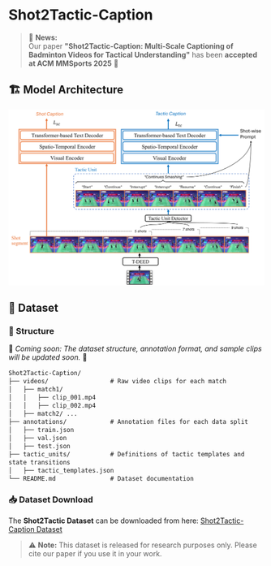 # Shot2Tactic-Caption

> 📢 **News:**  
> Our paper **"Shot2Tactic-Caption: Multi-Scale Captioning of Badminton Videos for Tactical Understanding"** has been **accepted at ACM MMSports 2025** 🎉  

## 🏗️ Model Architecture


<p align="center">
  <img src="https://raw.githubusercontent.com/Ning-D/Shot2Tactic-Caption/main/figures/model_architecture.png" width="800">
</p>




## 🧩 Dataset
### 📁 Structure
🚧 *Coming soon: The dataset structure, annotation format, and sample clips will be updated soon.* 🚧

````text
Shot2Tactic-Caption/
├── videos/                 # Raw video clips for each match
│   ├── match1/
│   │   ├── clip_001.mp4
│   │   ├── clip_002.mp4
│   ├── match2/ ...
├── annotations/            # Annotation files for each data split
│   ├── train.json
│   ├── val.json
│   ├── test.json
├── tactic_units/           # Definitions of tactic templates and state transitions
│   ├── tactic_templates.json
└── README.md               # Dataset documentation

````
### 📥 Dataset Download

The **Shot2Tactic Dataset** can be downloaded from here: [Shot2Tactic-Caption Dataset](https://drive.google.com/drive/folders/1X0DRVyQ8trJJHy3rvv1teCwJxADsRI2G?usp=drive_link)

> ⚠️ **Note:** This dataset is released for research purposes only. Please cite our paper if you use it in your work.
